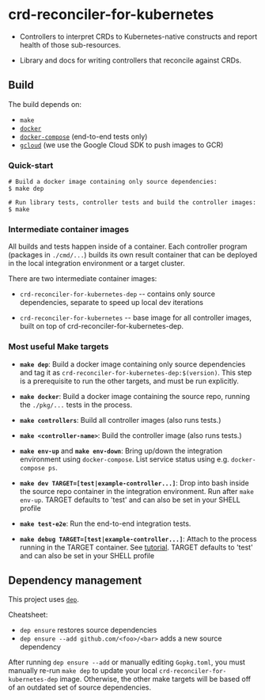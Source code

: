 # crd-reconciler-for-kubernetes

- Controllers to interpret CRDs to Kubernetes-native constructs and
  report health of those sub-resources.

- Library and docs for writing controllers that reconcile against CRDs.

## Build

The build depends on:

* `make`
* [`docker`](https://docs.docker.com/engine/installation)
* [`docker-compose`](https://docs.docker.com/compose/install)
  (end-to-end tests only)
* [`gcloud`](https://cloud.google.com/sdk/docs/#linux)
  (we use the Google Cloud SDK to push images to GCR)

### Quick-start

```shell
# Build a docker image containing only source dependencies:
$ make dep

# Run library tests, controller tests and build the controller images:
$ make
```

### Intermediate container images

All builds and tests happen inside of a container. Each controller program
(packages in `./cmd/...`) builds its own result container that can be
deployed in the local integration environment or a target cluster.

There are two intermediate container images:

- `crd-reconciler-for-kubernetes-dep` -- contains only source dependencies, separate
  to speed up local dev iterations

- `crd-reconciler-for-kubernetes` -- base image for all controller images, built on
  top of crd-reconciler-for-kubernetes-dep.

### Most useful Make targets

- **`make dep`**: Build a docker image containing only source dependencies
  and tag it as `crd-reconciler-for-kubernetes-dep:$(version)`. This step is a
  prerequisite to run the other targets, and must be run explicitly.

- **`make docker`**: Build a docker image containing the source repo, running
  the `./pkg/...` tests in the process.

- **`make controllers`**: Build all controller images (also runs tests.)

- **`make <controller-name>`**: Build the <controller-name> controller image
  (also runs tests.)

- **`make env-up`** and **`make env-down`**: Bring up/down the integration
  environment using `docker-compose`. List service status using e.g.
  `docker-compose ps`.

- **`make dev TARGET=[test|example-controller...]`**: Drop into bash inside the source repo container in the
  integration environment. Run after `make env-up`. TARGET defaults to 'test' and can also be set in your SHELL profile

- **`make test-e2e`**: Run the end-to-end integration tests.

- **`make debug TARGET=[test|example-controller...]`**: Attach to the process running in the TARGET container. See [tutorial](docs/debug.md). TARGET defaults to 'test' and can also be set in your SHELL profile

## Dependency management

This project uses [`dep`](https://github.com/golang/dep).

Cheatsheet:
- `dep ensure` restores source dependencies
- `dep ensure --add github.com/<foo>/<bar>` adds a new source dependency

After running `dep ensure --add` or manually editing `Gopkg.toml`,
you must manually re-run `make dep` to update your local
`crd-reconciler-for-kubernetes-dep` image. Otherwise, the other make targets will
be based off of an outdated set of source dependencies.

